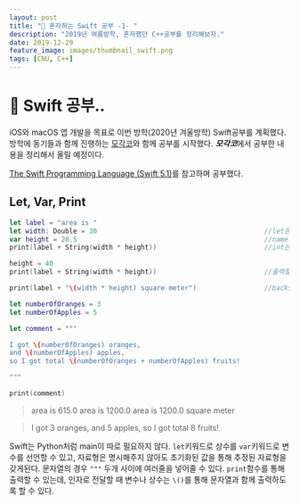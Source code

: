 ```yaml
---
layout: post
title: "🦅 혼자하는 Swift 공부 -1- "
description: "2019년 여름방학, 혼자했던 C++공부를 정리해보자."
date: 2019-12-29
feature_image: images/thumbnail_swift.png
tags: [CNU, C++]
---
```

# 👀 Swift 공부..
iOS와 macOS 앱 개발을 목표로 이번 방학(2020년 겨울방학) Swift공부를 계획했다. 방학에 동기들과 함께 진행하는 [모각코](https://yabby1997.github.io/mogakko_1)와 함께 공부를 시작했다. ***모각코***에서 공부한 내용을 정리해서 올릴 예정이다.


[The Swift Programming Language (Swift 5.1)](https://books.apple.com/kr/book/the-swift-programming-language-swift-5-1/id881256329)를 참고하며 공부했다.

## Let, Var, Print
```swift
let label = "area is "
let width: Double = 30                                          //let은 constant, var은 variable
var height = 20.5                                               //name: datatype = value로 명시적으로 형을 나타내줄 수 있다.
print(label + String(width * height))                           //int는 int끼리만 연산 가능한듯...?

height = 40
print(label + String(width * height))                           //출력할 땐 String으로 형변환이 되어야함.

print(label + "\(width * height) square meter")                 //backslash를 통해 문자열 안에 변수를 넣을 수 있다.

let numberOfOranges = 3
let numberOfApples = 5

let comment = """

I got \(numberOfOranges) oranges,
and \(numberOfApples) apples,
so I got total \(numberOfOranges + numberOfApples) fruits!

"""

print(comment)
```
>area is 615.0
area is 1200.0
area is 1200.0 square meter

>I got 3 oranges,
and 5 apples,
so I got total 8 fruits!

Swift는 Python처럼 main이 따로 필요하지 않다. `let`키워드로 상수를 `var`키워드로 변수를 선언할 수 있고, 자료형은 명시해주지 않아도 초기화된 값을 통해 추정된 자료형을 갖게된다. 문자열의 경우  `"""` 두개 사이에 여러줄을 넣어줄 수 있다. `print`함수를 통해 출력할 수 있는데, 인자로 전달할 때 변수나 상수는 `\()`를 통해 문자열과 함께 출력하도록 할 수 있다.
